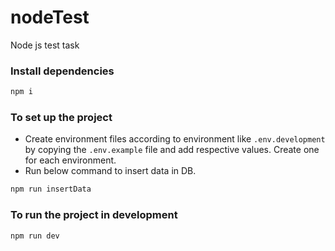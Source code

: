 # nodeTest

Node js test task

### Install dependencies

```sh
npm i
```

### To set up the project

- Create environment files according to environment like `.env.development` by copying the `.env.example` file and add respective values. Create one for each environment.
- Run below command to insert data in DB.

```sh
npm run insertData
```

### To run the project in development

```sh
npm run dev
```
